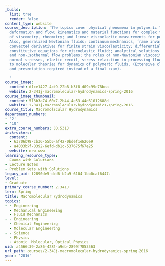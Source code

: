 ```yaml
---
_build:
  list: true
  render: false
content_type: website
course_description: 'The topics cover physical phenomena in polymeric liquids undergoing
  deformation and flow; kinematics and material functions for complex fluids; techniques
  of viscometry, rheometry; and linear viscoelastic measurements for polymeric fluids.
  Also, generalized Newtonian fluids; continuum mechnanics, frame invariance, and
  convected derivatives for finite strain viscoelasticity; differential and integral
  constitutive equations for viscoelastic fluids; analytical solutions to isothermal
  and non-isothermal flow problems; the roles of non-Newtonian viscosity, linear viscoelasticity,
  normal stresses, elastic recoil, stress relaxation in processing flows; and introduction
  to molecular theories for dynamics of polymeric fluids. (Extensive class project
  and presentation required instead of a final exam).

  '
course_image:
  content: d1ce1427-4cf9-22b8-b3f8-d09c99e78bea
  website: 2-341j-macromolecular-hydrodynamics-spring-2016
course_image_thumbnail:
  content: 513b3a74-60e7-2b44-4e53-44d61012688d
  website: 2-341j-macromolecular-hydrodynamics-spring-2016
course_title: Macromolecular Hydrodynamics
department_numbers:
- '2'
- '10'
extra_course_numbers: 10.531J
instructors:
  content:
  - 63706b98-cb36-55b5-af42-0bdef1e626e9
  - a4033b5f-8392-6efd-db1c-537675f67e25
  website: ocw-www
learning_resource_types:
- Exams with Solutions
- Lecture Notes
- Problem Sets with Solutions
legacy_uid: f2890de5-ddd6-b2a9-6104-1bb0caf6447a
level:
- Graduate
primary_course_number: 2.341J
term: Spring
title: Macromolecular Hydrodynamics
topics:
- - Engineering
  - Mechanical Engineering
  - Fluid Mechanics
- - Engineering
  - Chemical Engineering
  - Molecular Engineering
- - Science
  - Physics
  - Atomic, Molecular, Optical Physics
uid: a4566c39-2a86-4285-a9eb-2899f7053563
url_path: courses/2-341j-macromolecular-hydrodynamics-spring-2016
year: '2016'
---
```

